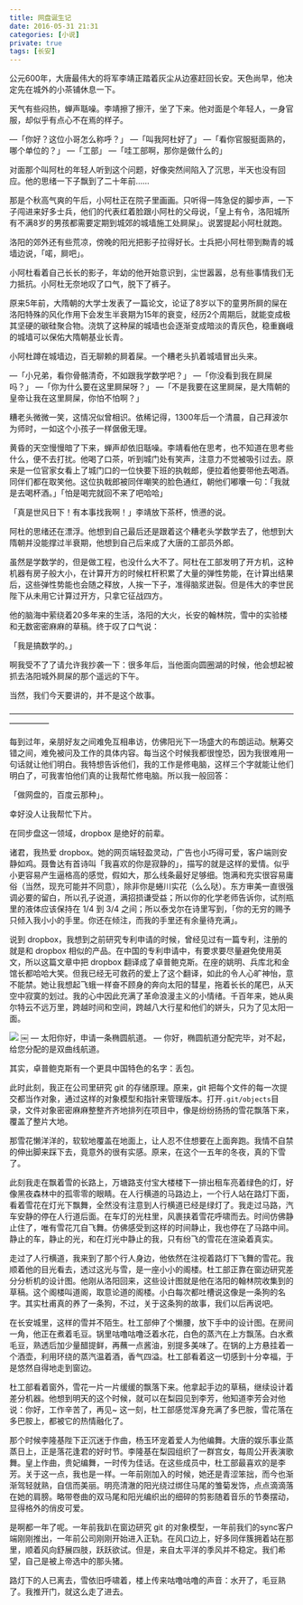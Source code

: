 ```yaml
---
title: 网盘诞生记
date: 2016-05-31 21:31
categories: [小说]
private: true
tags: [长安]
---
```


公元600年，大唐最伟大的将军李靖正踏着灰尘从边塞赶回长安。天色尚早，他决定先在城外的小茶铺休息一下。

天气有些闷热，蝉声聒噪。李靖擦了擦汗，坐了下来。他对面是个年轻人，一身官服，却似乎有点心不在焉的样子。

—「你好？这位小哥怎么称呼？」
—「叫我阿杜好了」
—「看你官服挺面熟的，哪个单位的？」
—「工部」
—「哇工部啊，那你是做什么的」

对面那个叫阿杜的年轻人听到这个问题，好像突然间陷入了沉思，半天也没有回应。他的思绪一下子飘到了二十年前……

那是个秋高气爽的午后，小阿杜正在院子里画画。只听得一阵急促的脚步声，一下子闯进来好多士兵，他们的代表红着脸跟小阿杜的父母说，「皇上有令，洛阳城所有不满8岁的男孩都需要定期到城郊的城墙施工处屙屎」。说罢提起小阿杜就跑。

洛阳的郊外还有些荒凉，傍晚的阳光把影子拉得好长。士兵把小阿杜带到黝青的城墙边说，「喏，屙吧」。

小阿杜看着自己长长的影子，年幼的他开始意识到，尘世嚣嚣，总有些事情我们无力抵抗。小阿杜无奈地叹了口气，脱下了裤子。

原来5年前，大隋朝的大学士发表了一篇论文，论证了8岁以下的童男所屙的屎在洛阳特殊的风化作用下会发生半衰期为15年的衰变，经历2个周期后，就能变成极其坚硬的碳硅聚合物。浇筑了这种屎的城墙也会逐渐变成暗淡的青灰色，稳重巍峨的城墙可以保佑大隋朝基业长青。

小阿杜蹲在城墙边，百无聊赖的屙着屎。一个糟老头扒着城墙冒出头来。

—「小兄弟，看你骨骼清奇，不如跟我学数学吧？」
—「你没看到我在屙屎吗？」
—「你为什么要在这里屙屎呀？」
—「不是我要在这里屙屎，是大隋朝的皇帝让我在这里屙屎，你怕不怕啊？」

糟老头微微一笑，这情况似曾相识。依稀记得，1300年后一个清晨，自己拜波尔为师时，一如这个小孩子一样倨傲无理。

黄昏的天空慢慢暗了下来，蝉声却依旧聒噪。李靖看他在思考，也不知道在思考些什么，便不去打扰。他喝了口茶，听到城门处有笑声，注意力不觉被吸引过去。原来是一位官家女看上了城门口的一位快要下班的执戟郎，便拉着他要带他去喝酒。同伴们都在取笑他。这位执戟郎被同伴嘲笑的脸色通红，朝他们嘟囔一句：「我就是去喝杯酒。」「怕是喝完就回不来了吧哈哈」

「真是世风日下！有本事找我啊！」李靖放下茶杯，愤懑的说。

阿杜的思绪还在漂浮。他想到自己最后还是跟着这个糟老头学数学去了，他想到大隋朝并没能撑过半衰期，他想到自己后来成了大唐的工部员外郎。

虽然是学数学的，但是做工程，也没什么大不了。阿杜在工部发明了开方机，这种机器有房子般大小，在计算开方的时候杠杆积累了大量的弹性势能，在计算出结果后，这些弹性势能也会随之释放，人挨一下子，准得脑浆迸裂。但是伟大的李世民陛下从未用它计算过开方，只拿它征战四方。

他的脑海中萦绕着20多年来的生活，洛阳的大火，长安的翰林院，雪中的实验楼和无数密密麻麻的草稿。终于叹了口气说：

「我是搞数学的。」

啊我受不了了请允许我抄袭一下：很多年后，当他面向圆圈湖的时候，他会想起被抓去洛阳城外屙屎的那个遥远的下午。

当然，我们今天要讲的，并不是这个故事。

—————————————————————————————————————————

每到过年，亲朋好友之间难免互相串访，仿佛阳光下一场盛大的布朗运动。觥筹交错之间，难免被问及工作的具体内容。每当这个时候我都很惶恐，因为我很难用一句话就让他们明白。我特想告诉他们，我的工作是修电脑，这样三个字就能让他们明白了，可我害怕他们真的让我帮忙修电脑。所以我一般回答：

「做网盘的，百度云那种」。

幸好没人让我帮忙下片。

在同步盘这一领域，dropbox 是绝好的前辈。

诸君，我热爱 dropbox。她的网页端轻盈灵动，广告也小巧得可爱，客户端则安静如鸡。聂鲁达有首诗叫「我喜欢的你是寂静的」，描写的就是这样的爱情。似乎小更容易产生逼格高的感觉，假如大，那么线条最好足够细。饱满和充实很容易庸俗（当然，现充可能并不同意），除非你是蜷川实花（么么哒）。东方审美一直很强调必要的留白，所以孔子说道，满招损谦受益；所以你的化学老师告诉你，试剂瓶里的液体应该保持在 1/4 到 3/4 之间；所以泰戈尔在诗里写到，「你的无穷的赐予只倾入我小小的手里。你还在倾注，而我的手里还有余量待充满」。

说到 dropbox，我想到之前研究专利申请的时候，曾经见过有一篇专利，注册的就是和 dropbox 相似的产品。在中国的专利申请中，有要求要尽量避免使用英文，所以这篇文章中把 dropbox 翻译成了卓普鲍克斯。在座的姚明、兵库北和金馆长都哈哈大笑。但我已经无可救药的爱上了这个翻译，如此的令人心旷神怡，意不能禁。她让我想起飞蛾一样奋不顾身的奔向太阳的彗星，拖着长长的尾巴，从天空中寂寞的划过。我的心中因此充满了革命浪漫主义的小情绪。千百年来，她从奥尔特云不远万里，跨越时间和空间，跨越八大行星和他们的姘头，只为了见太阳一面。

![](http://wulfric.qiniudn.com/wangpandanshengji.png)
￼
— 太阳你好，申请一条椭圆航道。
— 你好，椭圆航道分配完毕，对不起，给您分配的是双曲线航道。

其实，卓普鲍克斯有一个更具中国特色的名字：丢包。

此时此刻，我正在公司里研究 git 的存储原理。原来，git 把每个文件的每一次提交都当作对象，通过这样的对象模型和指针来管理版本。打开`.git/objects`目录，文件对象密密麻麻整整齐齐地排列在项目中，像是纷纷扬扬的雪花飘落下来，覆盖了整片大地。

那雪花懒洋洋的，软软地覆盖在地面上，让人忍不住想要在上面奔跑。我情不自禁的伸出脚来踩下去，竟意外的很有实感。原来，在这个一五年的冬夜，真的下雪了。

此刻我走在飘着雪的长路上，万塘路支付宝大楼楼下一排出租车亮着绿色的灯，好像黑夜森林中的孤零零的眼睛。在人行横道的马路边上，一个行人站在路灯下面，看着雪花在灯光下飘舞，全然没有注意到人行横道已经是绿灯了。我走过马路，汽车安静的停在人行道后面。在车灯的光柱里，风裹挟着雪花呼啸而去。时间仿佛静止住了，唯有雪花兀自飞舞。仿佛感受到这样的时间静止，我也停在了马路中间。静止的车，静止的光，和在灯光中静止的我，只有纷飞的雪花在渲染着真实。

走过了人行横道，我来到了那个行人身边，他依然在注视着路灯下飞舞的雪花。我顺着他的目光看去，透过这光与雪，是一座小小的阁楼。杜工部正靠在窗边研究差分分析机的设计图。他刚从洛阳回来，这些设计图就是他在洛阳的翰林院收集到的草稿。这个阁楼叫道阁，取意论道的阁楼。小白每次都吐槽说这像是一条狗的名字。其实杜甫真的养了一条狗，不过，关于这条狗的故事，我们以后再说吧。

在长安城里，这样的雪并不陌生。杜工部伸了个懒腰，放下手中的设计图。在房间一角，他正在煮着毛豆。锅里咕噜咕噜泛着水花，白色的蒸汽在上方飘荡。白水煮毛豆，熟透后加少量醋提鲜，再蘸一点酱油，别提多美味了。在锅的上方悬挂着一个酒壶，利用环绕的蒸汽温着酒，香气四溢。杜工部看着这一切感到十分幸福，于是悠然自得地走到窗边。

杜工部看着窗外，雪花一片一片缓缓的飘落下来。他拿起手边的草稿，继续设计着差分机器。他想到明天的这个时候，就可以在梨园见到李芳，他知道李芳会对他说：你好，工作辛苦了，再见~ 这一刻，杜工部感觉浑身充满了多巴胺，雪花落在多巴胺上，都被它的热情融化了。

那个时候李隆基陛下正沉迷于作曲，杨玉环宠着爱人为他编舞。大唐的娱乐事业蒸蒸日上，正是落花逢君的好时节。李隆基在梨园组织了一群宫女，每周公开表演歌舞。皇上作曲，贵妃编舞，一时传为佳话。在这些成员中，杜工部最喜欢的是李芳。关于这一点，我也是一样。一年前刚加入的时候，她还是青涩笨拙，而今也渐渐驾轻就熟，自信而美丽。明亮清澈的阳光绕过绑住马尾的雏菊发饰，点点滴滴落在她的肩膀。略带卷曲的双马尾和阳光编织出的细碎的剪影随着音乐的节奏摆动，显得格外的俏皮可爱。

是啊都一年了呢。一年前我趴在窗边研究 git 的对象模型，一年前我们的sync客户端刚刚推出，一年前公司刚刚开始进入正轨。在风口边上，好多同伴簇拥着站在那里，顺着风向舒展四肢，跃跃欲试。但是，来自太平洋的季风并不稳定。我们希望，自己是被上帝选中的那头猪。

路灯下的人已离去，雪依旧呼啸着，楼上传来咕噜咕噜的声音：水开了，毛豆熟了。我推开门，就这么走了进去。